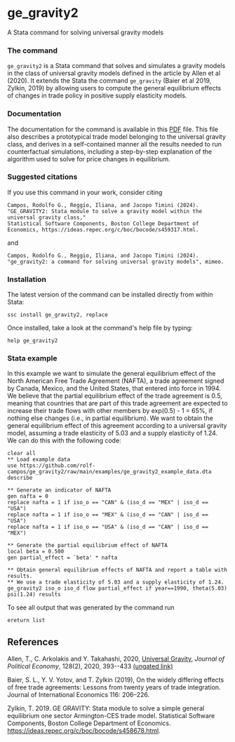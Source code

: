 # ge_gravity2
A Stata command for solving universal gravity models

### The command
`ge_gravity2` is a Stata command that solves and simulates a gravity models in the class of universal gravity models defined in the article by Allen et al (2020). It extends the Stata the command `ge_gravity` (Baier et al 2019, Zylkin, 2019) by allowing users to compute the general equilibrium effects of changes in trade policy in positive supply elasticity models.

### Documentation
The documentation for the command is available in this [PDF](https://rolf-campos.github.io/project/ge_gravity2/ge_gravity2.pdf) file. This file also describes a prototypical trade model belonging to the universal gravity class, and derives in a self-contained manner all the results needed to run counterfactual simulations, including a step-by-step explanation of the algorithm used to solve for price changes in equilibrium.

### Suggested citations
If you use this command in your work, consider citing
```plaintext
Campos, Rodolfo G., Reggio, Iliana, and Jacopo Timini (2024). "GE_GRAVITY2: Stata module to solve a gravity model within the universal gravity class,"
Statistical Software Components, Boston College Department of Economics, https://ideas.repec.org/c/boc/bocode/s459317.html.
```
and
```plaintext
Campos, Rodolfo G., Reggio, Iliana, and Jacopo Timini (2024). "ge_gravity2: a command for solving universal gravity models", mimeo.
```

### Installation
The latest version of the command can be installed directly from within Stata:
```
ssc install ge_gravity2, replace
```

Once installed, take a look at the command's help file by typing:
```
help ge_gravity2
```

### Stata example
In this example we want to simulate the general equilibrium effect of the North American Free Trade Agreement (NAFTA), a trade agreement signed by Canada, Mexico, and the United States, that entered into force in 1994. We believe that the partial equilibrium effect of the trade agreement is 0.5, meaning that countries that are part of this trade agreement are expected to increase their trade flows with other members by exp(0.5) - 1 = 65%, if nothing else changes (i.e., in partial equilibrium). We want to obtain the general equilibrium effect of this agreement according to a universal gravity model, assuming a trade elasticity of 5.03 and a supply elasticity of 1.24. We can do this with the following code:
```
clear all
** Load example data
use https://github.com/rolf-campos/ge_gravity2/raw/main/examples/ge_gravity2_example_data.dta
describe

** Generate an indicator of NAFTA
gen nafta = 0
replace nafta = 1 if iso_o == "CAN" & (iso_d == "MEX" | iso_d == "USA")
replace nafta = 1 if iso_o == "MEX" & (iso_d == "CAN" | iso_d == "USA")
replace nafta = 1 if iso_o == "USA" & (iso_d == "CAN" | iso_d == "MEX")

** Generate the partial equilibrium effect of NAFTA
local beta = 0.500
gen partial_effect = `beta' * nafta

** Obtain general equilibrium effects of NAFTA and report a table with results.
** We use a trade elasticity of 5.03 and a supply elasticity of 1.24.
ge_gravity2 iso_o iso_d flow partial_effect if year==1990, theta(5.03) psi(1.24) results
```

To see all output that was generated by the command run
```
ereturn list
```

## References

Allen, T., C. Arkolakis and Y. Takahashi, 2020, [Universal Gravity](https://doi.org/10.1086/704385), *Journal of Political Economy*, 128(2), 2020, 393--433 [(ungated link)](https://arkolakis.com/wp-content/uploads/research/UniversalGravity/AAT-Universal-Gravity-paper.pdf)

Baier, S. L., Y. V. Yotov, and T. Zylkin (2019), On the widely differing effects of free trade agreements: Lessons from twenty years of trade integration. Journal of International Economics 116: 206–226.

Zylkin, T. 2019. GE GRAVITY: Stata module to solve a simple general equilibrium one sector Armington-CES trade model. Statistical Software Components, Boston College Department of Economics. https://ideas.repec.org/c/boc/bocode/s458678.html.

